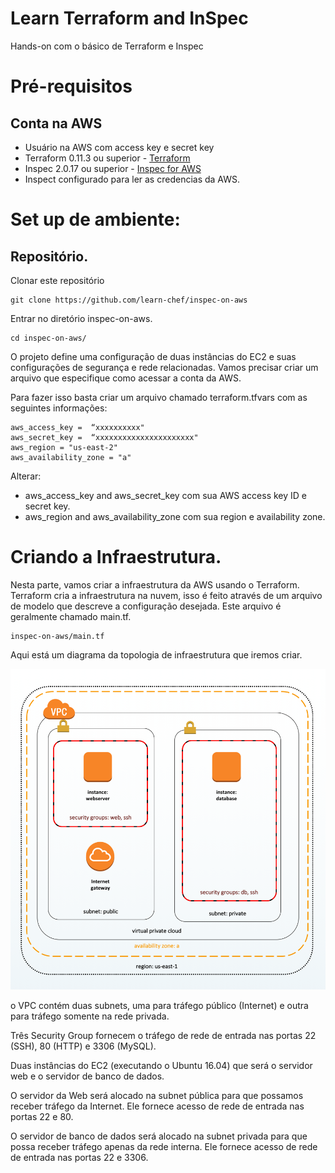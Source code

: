# Learn Terraform and InSpec

Hands-on com o básico de Terraform e Inspec

# Pré-requisitos

## Conta na AWS
 - Usuário na AWS com access key e secret key
 - Terraform 0.11.3 ou superior - [Terraform](https://www.terraform.io/)
 - Inspec 2.0.17 ou superior - [Inspec for AWS](https://www.inspec.io/downloads/)
 - Inspect configurado para ler as credencias da AWS.

# Set up de ambiente:

## Repositório.

Clonar este repositório 

```
git clone https://github.com/learn-chef/inspec-on-aws
```

Entrar no diretório inspec-on-aws.

```
cd inspec-on-aws/
```

O projeto define uma configuração de duas instâncias do EC2 e suas configurações de segurança e rede relacionadas. Vamos precisar criar um arquivo que especifique como acessar a conta da AWS.

Para fazer isso basta criar um arquivo chamado terraform.tfvars com as seguintes informações:

```
aws_access_key =  “xxxxxxxxxx"
aws_secret_key =  “xxxxxxxxxxxxxxxxxxxxxx"
aws_region = "us-east-2"
aws_availability_zone = "a"
```

Alterar:
* aws_access_key and aws_secret_key com sua AWS access key ID e secret key.
* aws_region and aws_availability_zone com sua region e availability zone.

# Criando a Infraestrutura.

Nesta parte, vamos criar a infraestrutura da AWS usando o Terraform.
Terraform cria a infraestrutura na nuvem, isso é feito através de um arquivo de modelo que descreve a configuração desejada. Este arquivo é geralmente chamado main.tf.

```
inspec-on-aws/main.tf
```

Aqui está um diagrama da topologia de infraestrutura que iremos criar.

![Terraform Topology](/terraform-topology.png)


o VPC contém duas subnets, uma para tráfego público (Internet) e outra para tráfego somente na rede privada.

Três Security Group fornecem o tráfego de rede de entrada nas portas 22 (SSH), 80 (HTTP) e 3306 (MySQL).

Duas instâncias do EC2 (executando o Ubuntu 16.04) que será o servidor web e o servidor de banco de dados.

O servidor da Web será alocado na subnet pública para que possamos receber tráfego da Internet. Ele fornece acesso de rede de entrada nas portas 22 e 80.


O servidor de banco de dados será alocado na subnet privada para que possa receber tráfego apenas da rede interna. Ele fornece acesso de rede de entrada nas portas 22 e 3306.

